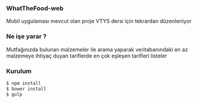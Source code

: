 ### WhatTheFood-web

Mobil uygulaması mevcut olan proje VTYS dersi için tekrardan düzenleniyor

### Ne işe yarar ?
Mutfağınızda bulunan malzemeler ile arama yaparak veritabanındaki en az malzemeye ihtiyaç duyan tariflerde en çok eşleşen tarifleri listeler

### Kurulum


```sh
$ npm install
$ bower install
$ gulp
```
